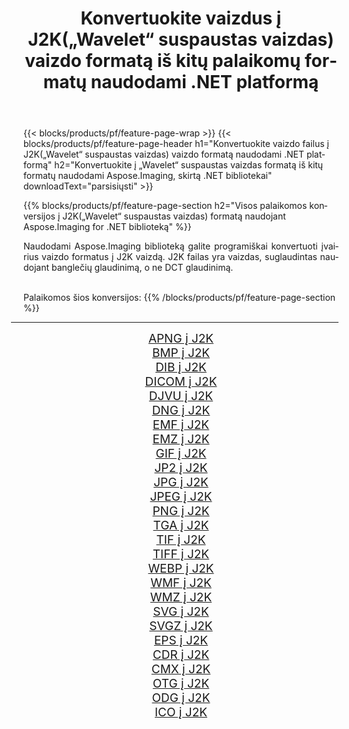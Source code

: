 ﻿---
title: Konvertuokite vaizdus į J2K(„Wavelet“ suspaustas vaizdas) vaizdo formatą iš kitų palaikomų formatų naudodami .NET platformą 
weight: 3920
url: /lt/net/conversion/to/j2k/ 
lang: lt
langdirlevel: 2
locales: zh-hans,ja,it,ru,de,es,fr,nl,id,lt,pl,pt,vi,tr,ko,zh-hant,ar,hi,th,sv,cs,uk,he
description: Naudojant Aspose.Imaging, skirta .NET bibliotekai, lengva konvertuoti į J2K(„Wavelet“ suspaustas vaizdas) iš kitų palaikomų vaizdo formatų
---

{{< blocks/products/pf/feature-page-wrap >}}
{{< blocks/products/pf/feature-page-header h1="Konvertuokite vaizdo failus į J2K(„Wavelet“ suspaustas vaizdas) vaizdo formatą naudodami .NET platformą" h2="Konvertuokite į „Wavelet“ suspaustas vaizdas formatą iš kitų formatų naudodami Aspose.Imaging, skirtą .NET bibliotekai" downloadText="parsisiųsti" >}}


{{% blocks/products/pf/feature-page-section  h2="Visos palaikomos konversijos į J2K(„Wavelet“ suspaustas vaizdas) formatą naudojant Aspose.Imaging for .NET biblioteką" %}}
<p align=justify>Naudodami Aspose.Imaging biblioteką galite programiškai konvertuoti įvairius vaizdo formatus į J2K vaizdą. J2K failas yra vaizdas, suglaudintas naudojant banglečių glaudinimą, o ne DCT glaudinimą.</p>
<br/>
Palaikomos šios konversijos:
{{% /blocks/products/pf/feature-page-section %}}
<div class="container-fluid productfamilypage bg-gray">
    <div class="convertypes bg-gray agp-content section">
        <div class="container">
		<hr style="margin-left:-20px;"/>
		<div class="row other-converters" style="gap: 10px;font-size: 19px;text-align:center;">
		    <div class='col-md-2 other-converter remove-lp remove-rp'><a href="/imaging/lt/net/conversion/apng-to-j2k/" style="padding:15px;">APNG į J2K</a></div>
<div class='col-md-2 other-converter remove-lp remove-rp'><a href="/imaging/lt/net/conversion/bmp-to-j2k/" style="padding:15px;">BMP į J2K</a></div>
<div class='col-md-2 other-converter remove-lp remove-rp'><a href="/imaging/lt/net/conversion/dib-to-j2k/" style="padding:15px;">DIB į J2K</a></div>
<div class='col-md-2 other-converter remove-lp remove-rp'><a href="/imaging/lt/net/conversion/dicom-to-j2k/" style="padding:15px;">DICOM į J2K</a></div>
<div class='col-md-2 other-converter remove-lp remove-rp'><a href="/imaging/lt/net/conversion/djvu-to-j2k/" style="padding:15px;">DJVU į J2K</a></div>
<div class='col-md-2 other-converter remove-lp remove-rp'><a href="/imaging/lt/net/conversion/dng-to-j2k/" style="padding:15px;">DNG į J2K</a></div>
<div class='col-md-2 other-converter remove-lp remove-rp'><a href="/imaging/lt/net/conversion/emf-to-j2k/" style="padding:15px;">EMF į J2K</a></div>
<div class='col-md-2 other-converter remove-lp remove-rp'><a href="/imaging/lt/net/conversion/emz-to-j2k/" style="padding:15px;">EMZ į J2K</a></div>
<div class='col-md-2 other-converter remove-lp remove-rp'><a href="/imaging/lt/net/conversion/gif-to-j2k/" style="padding:15px;">GIF į J2K</a></div>
<div class='col-md-2 other-converter remove-lp remove-rp'><a href="/imaging/lt/net/conversion/jp2-to-j2k/" style="padding:15px;">JP2 į J2K</a></div>
<div class='col-md-2 other-converter remove-lp remove-rp'><a href="/imaging/lt/net/conversion/jpg-to-j2k/" style="padding:15px;">JPG į J2K</a></div>
<div class='col-md-2 other-converter remove-lp remove-rp'><a href="/imaging/lt/net/conversion/jpeg-to-j2k/" style="padding:15px;">JPEG į J2K</a></div>
<div class='col-md-2 other-converter remove-lp remove-rp'><a href="/imaging/lt/net/conversion/png-to-j2k/" style="padding:15px;">PNG į J2K</a></div>
<div class='col-md-2 other-converter remove-lp remove-rp'><a href="/imaging/lt/net/conversion/tga-to-j2k/" style="padding:15px;">TGA į J2K</a></div>
<div class='col-md-2 other-converter remove-lp remove-rp'><a href="/imaging/lt/net/conversion/tif-to-j2k/" style="padding:15px;">TIF į J2K</a></div>
<div class='col-md-2 other-converter remove-lp remove-rp'><a href="/imaging/lt/net/conversion/tiff-to-j2k/" style="padding:15px;">TIFF į J2K</a></div>
<div class='col-md-2 other-converter remove-lp remove-rp'><a href="/imaging/lt/net/conversion/webp-to-j2k/" style="padding:15px;">WEBP į J2K</a></div>
<div class='col-md-2 other-converter remove-lp remove-rp'><a href="/imaging/lt/net/conversion/wmf-to-j2k/" style="padding:15px;">WMF į J2K</a></div>
<div class='col-md-2 other-converter remove-lp remove-rp'><a href="/imaging/lt/net/conversion/wmz-to-j2k/" style="padding:15px;">WMZ į J2K</a></div>
<div class='col-md-2 other-converter remove-lp remove-rp'><a href="/imaging/lt/net/conversion/svg-to-j2k/" style="padding:15px;">SVG į J2K</a></div>
<div class='col-md-2 other-converter remove-lp remove-rp'><a href="/imaging/lt/net/conversion/svgz-to-j2k/" style="padding:15px;">SVGZ į J2K</a></div>
<div class='col-md-2 other-converter remove-lp remove-rp'><a href="/imaging/lt/net/conversion/eps-to-j2k/" style="padding:15px;">EPS į J2K</a></div>
<div class='col-md-2 other-converter remove-lp remove-rp'><a href="/imaging/lt/net/conversion/cdr-to-j2k/" style="padding:15px;">CDR į J2K</a></div>
<div class='col-md-2 other-converter remove-lp remove-rp'><a href="/imaging/lt/net/conversion/cmx-to-j2k/" style="padding:15px;">CMX į J2K</a></div>
<div class='col-md-2 other-converter remove-lp remove-rp'><a href="/imaging/lt/net/conversion/otg-to-j2k/" style="padding:15px;">OTG į J2K</a></div>
<div class='col-md-2 other-converter remove-lp remove-rp'><a href="/imaging/lt/net/conversion/odg-to-j2k/" style="padding:15px;">ODG į J2K</a></div>
<div class='col-md-2 other-converter remove-lp remove-rp'><a href="/imaging/lt/net/conversion/ico-to-j2k/" style="padding:15px;">ICO į J2K</a></div>
                </div>
        </div>
    </div>
</div>
<br/>

